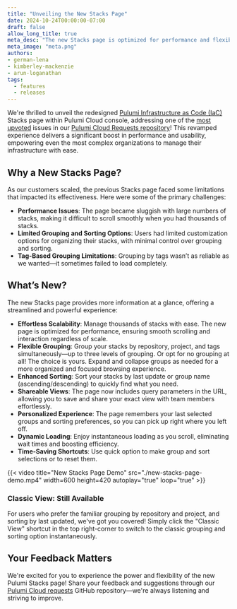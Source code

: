 ```yaml
---
title: "Unveiling the New Stacks Page"
date: 2024-10-24T00:00:00-07:00
draft: false
allow_long_title: true
meta_desc: "The new Stacks page is optimized for performance and flexibility with rich grouping and sorting options."
meta_image: "meta.png"
authors:
- german-lena
- kimberley-mackenzie
- arun-loganathan
tags:
  - features
  - releases
---
```


We're thrilled to unveil the redesigned [Pulumi Infrastructure as Code (IaC)](/product/infrastructure-as-code/) Stacks page within Pulumi Cloud console, addressing one of the [most upvoted](https://github.com/pulumi/pulumi-cloud-requests/issues/56) issues in our [Pulumi Cloud Requests repository](https://github.com/pulumi/pulumi-cloud-requests)! This revamped experience delivers a significant boost in performance and usability, empowering even the most complex organizations to manage their infrastructure with ease.

<!--more-->

## Why a New Stacks Page?

As our customers scaled, the previous Stacks page faced some limitations that impacted its effectiveness. Here were some of the primary challenges:

- **Performance Issues**: The page became sluggish with large numbers of stacks, making it difficult to scroll smoothly when you had thousands of stacks.
- **Limited Grouping and Sorting Options**: Users had limited customization options for organizing their stacks, with minimal control over grouping and sorting.
- **Tag-Based Grouping Limitations**: Grouping by tags wasn’t as reliable as we wanted—it sometimes failed to load completely.

## What’s New?

The new Stacks page provides more information at a glance, offering a streamlined and powerful experience:

- **Effortless Scalability**: Manage thousands of stacks with ease. The new page is optimized for performance, ensuring smooth scrolling and interaction regardless of scale.
- **Flexible Grouping**: Group your stacks by repository, project, and tags simultaneously—up to three levels of grouping. Or opt for no grouping at all! The choice is yours. Expand and collapse groups as needed for a more organized and focused browsing experience.
- **Enhanced Sorting**: Sort your stacks by last update or group name (ascending/descending) to quickly find what you need.
- **Shareable Views**: The page now includes query parameters in the URL, allowing you to save and share your exact view with team members effortlessly.
- **Personalized Experience**: The page remembers your last selected groups and sorting preferences, so you can pick up right where you left off.
- **Dynamic Loading**: Enjoy instantaneous loading as you scroll, eliminating wait times and boosting efficiency.
- **Time-Saving Shortcuts**: Use quick option to make group and sort selections or to reset them.

{{< video title="New Stacks Page Demo" src="./new-stacks-page-demo.mp4" width=600 height=420 autoplay="true" loop="true" >}}

### Classic View: Still Available

For users who prefer the familiar grouping by repository and project, and sorting by last updated, we've got you covered! Simply click the "Classic View" shortcut in the top right-corner to switch to the classic grouping and sorting option instantaneously.

## Your Feedback Matters

We're excited for you to experience the power and flexibility of the new Pulumi Stacks page! Share your feedback and suggestions through our [Pulumi Cloud requests](https://github.com/pulumi/pulumi-cloud-requests/issues) GitHub repository—we're always listening and striving to improve.
